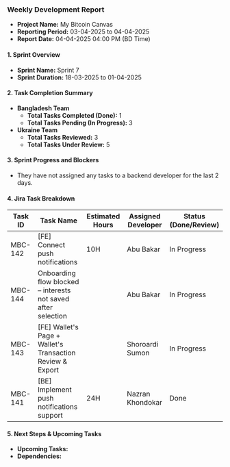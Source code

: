 ### Weekly Development Report
- **Project Name:** My Bitcoin Canvas
- **Reporting Period:** 03-04-2025 to 04-04-2025
- **Report Date:** 04-04-2025 04:00 PM (BD Time)

#### 1. Sprint Overview  
- **Sprint Name:** Sprint 7
- **Sprint Duration:** 18-03-2025 to 01-04-2025

#### 2. Task Completion Summary

- **Bangladesh Team**
  - **Total Tasks Completed (Done):** 1
  - **Total Tasks Pending (In Progress):** 3
- **Ukraine Team**
  - **Total Tasks Reviewed:** 3
  - **Total Tasks Under Review:** 5

#### 3. Sprint Progress and Blockers
- They have not assigned any tasks to a backend developer for the last 2 days.

#### 4. Jira Task Breakdown

| Task ID | Task Name         | Estimated Hours | Assigned Developer | Status (Done/Review) |
|---------|-------------------|-----------------|--------------------|----------------------|
| MBC-142   | [FE] Connect push notifications   | 10H  |   Abu Bakar      | In Progress |
| MBC-144   | Onboarding flow blocked – interests not saved after selection   |   |   Abu Bakar      |  In Progress |
| MBC-143   | [FE] Wallet's Page + Wallet's Transaction Review & Export   |  |    Shoroardi Sumon  | In Progress       |
| MBC-141   | [BE] Implement push notifications support    | 24H | Nazran Khondokar    | Done      |

#### 5. Next Steps & Upcoming Tasks
- **Upcoming Tasks:**
- **Dependencies:** 
